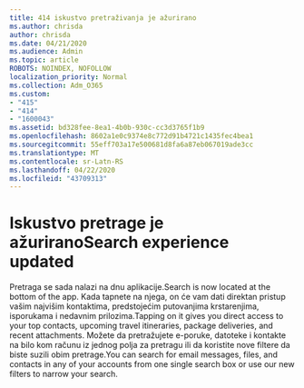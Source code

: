 ```yaml
---
title: 414 iskustvo pretraživanja je ažurirano
ms.author: chrisda
author: chrisda
ms.date: 04/21/2020
ms.audience: Admin
ms.topic: article
ROBOTS: NOINDEX, NOFOLLOW
localization_priority: Normal
ms.collection: Adm_O365
ms.custom:
- "415"
- "414"
- "1600043"
ms.assetid: bd328fee-8ea1-4b0b-930c-cc3d3765f1b9
ms.openlocfilehash: 8602a1e0c9374e8c772d91b4721c1435fec4bea1
ms.sourcegitcommit: 55eff703a17e500681d8fa6a87eb067019ade3cc
ms.translationtype: MT
ms.contentlocale: sr-Latn-RS
ms.lasthandoff: 04/22/2020
ms.locfileid: "43709313"
---
```

# <a name="search-experience-updated"></a><span data-ttu-id="e8251-102">Iskustvo pretrage je ažurirano</span><span class="sxs-lookup"><span data-stu-id="e8251-102">Search experience updated</span></span>

<span data-ttu-id="e8251-103">Pretraga se sada nalazi na dnu aplikacije.</span><span class="sxs-lookup"><span data-stu-id="e8251-103">Search is now located at the bottom of the app.</span></span> <span data-ttu-id="e8251-104">Kada tapnete na njega, on će vam dati direktan pristup vašim najvišim kontaktima, predstojećim putovanjima krstarenjima, isporukama i nedavnim prilozima.</span><span class="sxs-lookup"><span data-stu-id="e8251-104">Tapping on it gives you direct access to your top contacts, upcoming travel itineraries, package deliveries, and recent attachments.</span></span> <span data-ttu-id="e8251-105">Možete da pretražujete e-poruke, datoteke i kontakte na bilo kom računu iz jednog polja za pretragu ili da koristite nove filtere da biste suzili obim pretrage.</span><span class="sxs-lookup"><span data-stu-id="e8251-105">You can search for email messages, files, and contacts in any of your accounts from one single search box or use our new filters to narrow your search.</span></span>
